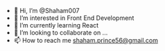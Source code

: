 - 👋 Hi, I’m @Shaham007
- 👀 I’m interested in Front End Development
- 🌱 I’m currently learning React
- 💞️ I’m looking to collaborate on ...
- 📫 How to reach me shaham.prince56@gmail.com

<!---
Shaham007/Shaham007 is a ✨ special ✨ repository because its `README.md` (this file) appears on your GitHub profile.
You can click the Preview link to take a look at your changes.
--->
